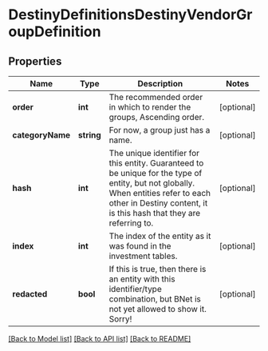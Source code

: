 # DestinyDefinitionsDestinyVendorGroupDefinition

## Properties
Name | Type | Description | Notes
------------ | ------------- | ------------- | -------------
**order** | **int** | The recommended order in which to render the groups, Ascending order. | [optional] 
**categoryName** | **string** | For now, a group just has a name. | [optional] 
**hash** | **int** | The unique identifier for this entity. Guaranteed to be unique for the type of entity, but not globally.  When entities refer to each other in Destiny content, it is this hash that they are referring to. | [optional] 
**index** | **int** | The index of the entity as it was found in the investment tables. | [optional] 
**redacted** | **bool** | If this is true, then there is an entity with this identifier/type combination, but BNet is not yet allowed to show it. Sorry! | [optional] 

[[Back to Model list]](../README.md#documentation-for-models) [[Back to API list]](../README.md#documentation-for-api-endpoints) [[Back to README]](../README.md)



